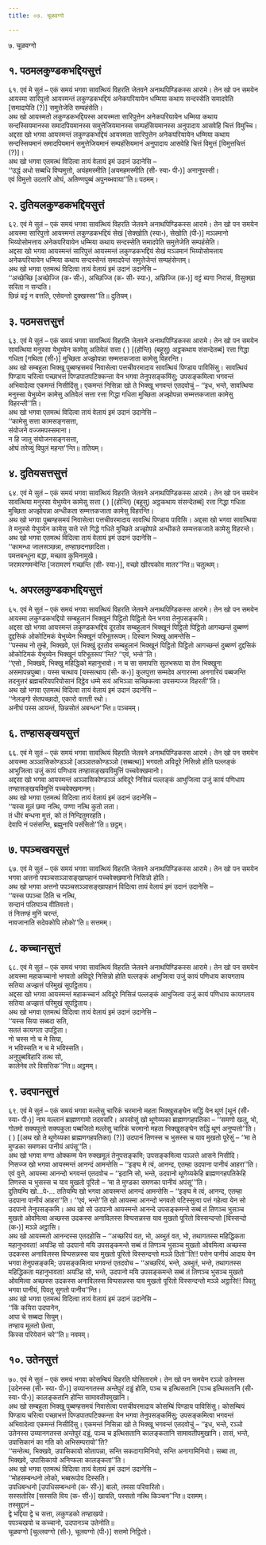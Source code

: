 ```yaml
---
title: ०७. चूळवग्गो

---
```

७. चूळवग्गो  


## १. पठमलकुण्डकभद्दियसुत्तं

६१. एवं मे सुतं – एकं समयं भगवा सावत्थियं विहरति जेतवने अनाथपिण्डिकस्स आरामे। तेन खो पन समयेन आयस्मा सारिपुत्तो आयस्मन्तं लकुण्डकभद्दियं अनेकपरियायेन धम्मिया कथाय सन्दस्सेति समादपेति [समादापेति (?)] समुत्तेजेति सम्पहंसेति।  
अथ खो आयस्मतो लकुण्डकभद्दियस्स आयस्मता सारिपुत्तेन अनेकपरियायेन धम्मिया कथाय सन्दस्सियमानस्स समादपियमानस्स समुत्तेजियमानस्स सम्पहंसियमानस्स अनुपादाय आसवेहि चित्तं विमुच्चि।  
अद्दसा खो भगवा आयस्मन्तं लकुण्डकभद्दियं आयस्मता सारिपुत्तेन अनेकपरियायेन धम्मिया कथाय सन्दस्सियमानं समादपियमानं समुत्तेजियमानं सम्पहंसियमानं अनुपादाय आसवेहि चित्तं विमुत्तं [विमुत्तचित्तं (?)]।  
अथ खो भगवा एतमत्थं विदित्वा तायं वेलायं इमं उदानं उदानेसि –  
‘‘उद्धं अधो सब्बधि विप्पमुत्तो, अयंहमस्मीति [अयमहमस्मीति (सी॰ स्या॰ पी॰)] अनानुपस्सी।  
एवं विमुत्तो उदतारि ओघं, अतिण्णपुब्बं अपुनब्भवाया’’ति॥ पठमम्।  


## २. दुतियलकुण्डकभद्दियसुत्तं

६२. एवं मे सुतं – एकं समयं भगवा सावत्थियं विहरति जेतवने अनाथपिण्डिकस्स आरामे। तेन खो पन समयेन आयस्मा सारिपुत्तो आयस्मन्तं लकुण्डकभद्दियं सेखं [सेक्खोति (स्या॰), सेखोति (पी॰)] मञ्ञमानो भिय्योसोमत्ताय अनेकपरियायेन धम्मिया कथाय सन्दस्सेति समादपेति समुत्तेजेति सम्पहंसेति।  
अद्दसा खो भगवा आयस्मन्तं सारिपुत्तं आयस्मन्तं लकुण्डकभद्दियं सेखं मञ्ञमानं भिय्योसोमत्ताय अनेकपरियायेन धम्मिया कथाय सन्दस्सेन्तं समादपेन्तं समुत्तेजेन्तं सम्पहंसेन्तम्।  
अथ खो भगवा एतमत्थं विदित्वा तायं वेलायं इमं उदानं उदानेसि –  
‘‘अच्छेच्छि [अच्छेज्जि (क॰ सी॰), अच्छिज्जि (क॰ सी॰ स्या॰), अछिज्जि (क॰)] वट्टं ब्यगा निरासं, विसुक्खा सरिता न सन्दति।  
छिन्नं वट्टं न वत्तति, एसेवन्तो दुक्खस्सा’’ति॥ दुतियम्।  


## ३. पठमसत्तसुत्तं

६३. एवं मे सुतं – एकं समयं भगवा सावत्थियं विहरति जेतवने अनाथपिण्डिकस्स आरामे। तेन खो पन समयेन सावत्थिया मनुस्सा येभुय्येन कामेसु अतिवेलं सत्ता ( ) [(होन्ति) (बहूसु) अट्ठकथाय संसन्देतब्बं] रत्ता गिद्धा गधिता [गथिता (सी॰)] मुच्छिता अज्झोपन्ना सम्मत्तकजाता कामेसु विहरन्ति।  
अथ खो सम्बहुला भिक्खू पुब्बण्हसमयं निवासेत्वा पत्तचीवरमादाय सावत्थियं पिण्डाय पाविसिंसु। सावत्थियं पिण्डाय चरित्वा पच्छाभत्तं पिण्डपातपटिक्कन्ता येन भगवा तेनुपसङ्कमिंसु; उपसङ्कमित्वा भगवन्तं अभिवादेत्वा एकमन्तं निसीदिंसु। एकमन्तं निसिन्ना खो ते भिक्खू भगवन्तं एतदवोचुं – ‘‘इध, भन्ते, सावत्थिया मनुस्सा येभुय्येन कामेसु अतिवेलं सत्ता रत्ता गिद्धा गधिता मुच्छिता अज्झोपन्ना सम्मत्तकजाता कामेसु विहरन्ती’’ति।  
अथ खो भगवा एतमत्थं विदित्वा तायं वेलायं इमं उदानं उदानेसि –  
‘‘कामेसु सत्ता कामसङ्गसत्ता,  
संयोजने वज्जमपस्समाना।  
न हि जातु संयोजनसङ्गसत्ता,  
ओघं तरेय्युं विपुलं महन्त’’न्ति॥ ततियम्।  


## ४. दुतियसत्तसुत्तं

६४. एवं मे सुतं – एकं समयं भगवा सावत्थियं विहरति जेतवने अनाथपिण्डिकस्स आरामे। तेन खो पन समयेन सावत्थिया मनुस्सा येभुय्येन कामेसु सत्ता ( ) [(होन्ति) (बहूसु) अट्ठकथाय संसन्देतब्बं] रत्ता गिद्धा गधिता मुच्छिता अज्झोपन्ना अन्धीकता सम्मत्तकजाता कामेसु विहरन्ति।  
अथ खो भगवा पुब्बण्हसमयं निवासेत्वा पत्तचीवरमादाय सावत्थिं पिण्डाय पाविसि। अद्दसा खो भगवा सावत्थिया ते मनुस्से येभुय्येन कामेसु सत्ते रत्ते गिद्धे गधिते मुच्छिते अज्झोपन्ने अन्धीकते सम्मत्तकजाते कामेसु विहरन्ते।  
अथ खो भगवा एतमत्थं विदित्वा तायं वेलायं इमं उदानं उदानेसि –  
‘‘कामन्धा जालसञ्छन्ना, तण्हाछदनछादिता।  
पमत्तबन्धुना बद्धा, मच्छाव कुमिनामुखे।  
जरामरणमन्वेन्ति [जरामरणं गच्छन्ति (सी॰ स्या॰)], वच्छो खीरपकोव मातर’’न्ति॥ चतुत्थम्।  


## ५. अपरलकुण्डकभद्दियसुत्तं

६५. एवं मे सुतं – एकं समयं भगवा सावत्थियं विहरति जेतवने अनाथपिण्डिकस्स आरामे। तेन खो पन समयेन आयस्मा लकुण्डकभद्दियो सम्बहुलानं भिक्खूनं पिट्ठितो पिट्ठितो येन भगवा तेनुपसङ्कमि।  
अद्दसा खो भगवा आयस्मन्तं लकुण्डकभद्दियं दूरतोव सम्बहुलानं भिक्खूनं पिट्ठितो पिट्ठितो आगच्छन्तं दुब्बण्णं दुद्दसिकं ओकोटिमकं येभुय्येन भिक्खूनं परिभूतरूपम्। दिस्वान भिक्खू आमन्तेसि –  
‘‘पस्सथ नो तुम्हे, भिक्खवे, एतं भिक्खुं दूरतोव सम्बहुलानं भिक्खूनं पिट्ठितो पिट्ठितो आगच्छन्तं दुब्बण्णं दुद्दसिकं ओकोटिमकं येभुय्येन भिक्खूनं परिभूतरूप’’न्ति? ‘‘एवं, भन्ते’’ति।  
‘‘एसो , भिक्खवे, भिक्खु महिद्धिको महानुभावो। न च सा समापत्ति सुलभरूपा या तेन भिक्खुना असमापन्नपुब्बा। यस्स चत्थाय [यस्सत्थाय (सी॰ क॰)] कुलपुत्ता सम्मदेव अगारस्मा अनगारियं पब्बजन्ति तदनुत्तरं ब्रह्मचरियपरियोसानं दिट्ठेव धम्मे सयं अभिञ्ञा सच्छिकत्वा उपसम्पज्ज विहरती’’ति।  
अथ खो भगवा एतमत्थं विदित्वा तायं वेलायं इमं उदानं उदानेसि –  
‘‘नेलङ्गो सेतपच्छादो, एकारो वत्तती रथो।  
अनीघं पस्स आयन्तं, छिन्नसोतं अबन्धन’’न्ति॥ पञ्चमम्।  


## ६. तण्हासङ्खयसुत्तं

६६. एवं मे सुतं – एकं समयं भगवा सावत्थियं विहरति जेतवने अनाथपिण्डिकस्स आरामे। तेन खो पन समयेन आयस्मा अञ्ञासिकोण्डञ्ञो [अञ्ञातकोण्डञ्ञो (सब्बत्थ)] भगवतो अविदूरे निसिन्नो होति पल्लङ्कं आभुजित्वा उजुं कायं पणिधाय तण्हासङ्खयविमुत्तिं पच्चवेक्खमानो।  
अद्दसा खो भगवा आयस्मन्तं अञ्ञासिकोण्डञ्ञं अविदूरे निसिन्नं पल्लङ्कं आभुजित्वा उजुं कायं पणिधाय तण्हासङ्खयविमुत्तिं पच्चवेक्खमानम्।  
अथ खो भगवा एतमत्थं विदित्वा तायं वेलायं इमं उदानं उदानेसि –  
‘‘यस्स मूलं छमा नत्थि, पण्णा नत्थि कुतो लता।  
तं धीरं बन्धना मुत्तं, को तं निन्दितुमरहति।  
देवापि नं पसंसन्ति, ब्रह्मुनापि पसंसितो’’ति॥ छट्ठम्।  


## ७. पपञ्चखयसुत्तं

६७. एवं मे सुतं – एकं समयं भगवा सावत्थियं विहरति जेतवने अनाथपिण्डिकस्स आरामे। तेन खो पन समयेन भगवा अत्तनो पपञ्चसञ्ञासङ्खापहानं पच्चवेक्खमानो निसिन्नो होति।  
अथ खो भगवा अत्तनो पपञ्चसञ्ञासङ्खापहानं विदित्वा तायं वेलायं इमं उदानं उदानेसि –  
‘‘यस्स पपञ्चा ठिति च नत्थि,  
सन्दानं पलिघञ्च वीतिवत्तो।  
तं नित्तण्हं मुनिं चरन्तं,  
नावजानाति सदेवकोपि लोको’’ति॥ सत्तमम्।  


## ८. कच्चानसुत्तं

६८. एवं मे सुतं – एकं समयं भगवा सावत्थियं विहरति जेतवने अनाथपिण्डिकस्स आरामे। तेन खो पन समयेन आयस्मा महाकच्चानो भगवतो अविदूरे निसिन्नो होति पल्लङ्कं आभुजित्वा उजुं कायं पणिधाय कायगताय सतिया अज्झत्तं परिमुखं सूपट्ठिताय।  
अद्दसा खो भगवा आयस्मन्तं महाकच्चानं अविदूरे निसिन्नं पल्लङ्कं आभुजित्वा उजुं कायं पणिधाय कायगताय सतिया अज्झत्तं परिमुखं सूपट्ठिताय।  
अथ खो भगवा एतमत्थं विदित्वा तायं वेलायं इमं उदानं उदानेसि –  
‘‘यस्स सिया सब्बदा सति,  
सततं कायगता उपट्ठिता।  
नो चस्स नो च मे सिया,  
न भविस्सति न च मे भविस्सति।  
अनुपुब्बविहारि तत्थ सो,  
कालेनेव तरे विसत्तिक’’न्ति॥ अट्ठमम्।  


## ९. उदपानसुत्तं

६९. एवं मे सुतं – एकं समयं भगवा मल्लेसु चारिकं चरमानो महता भिक्खुसङ्घेन सद्धिं येन थूणं [थूनं (सी॰ स्या॰ पी॰)] नाम मल्लानं ब्राह्मणगामो तदवसरि। अस्सोसुं खो थूणेय्यका ब्राह्मणगहपतिका – ‘‘समणो खलु, भो, गोतमो सक्यपुत्तो सक्यकुला पब्बजितो मल्लेसु चारिकं चरमानो महता भिक्खुसङ्घेन सद्धिं थूणं अनुप्पत्तो’’ति।( ) [(अथ खो ते थूणेय्यका ब्राह्मणगहपतिका) (?)] उदपानं तिणस्स च भुसस्स च याव मुखतो पूरेसुं – ‘‘मा ते मुण्डका समणका पानीयं अपंसू’’ति।  
अथ खो भगवा मग्गा ओक्कम्म येन रुक्खमूलं तेनुपसङ्कमि; उपसङ्कमित्वा पञ्ञत्ते आसने निसीदि। निसज्ज खो भगवा आयस्मन्तं आनन्दं आमन्तेसि – ‘‘इङ्घ मे त्वं, आनन्द, एतम्हा उदपाना पानीयं आहरा’’ति।  
एवं वुत्ते, आयस्मा आनन्दो भगवन्तं एतदवोच – ‘‘इदानि सो, भन्ते, उदपानो थूणेय्यकेहि ब्राह्मणगहपतिकेहि तिणस्स च भुसस्स च याव मुखतो पूरितो – ‘मा ते मुण्डका समणका पानीयं अपंसू’’’ति।  
दुतियम्पि खो…पे॰… ततियम्पि खो भगवा आयस्मन्तं आनन्दं आमन्तेसि – ‘‘इङ्घ मे त्वं, आनन्द, एतम्हा उदपाना पानीयं आहरा’’ति। ‘‘एवं, भन्ते’’ति खो आयस्मा आनन्दो भगवतो पटिस्सुत्वा पत्तं गहेत्वा येन सो उदपानो तेनुपसङ्कमि। अथ खो सो उदपानो आयस्मन्ते आनन्दे उपसङ्कमन्ते सब्बं तं तिणञ्च भुसञ्च मुखतो ओवमित्वा अच्छस्स उदकस्स अनाविलस्स विप्पसन्नस्स याव मुखतो पूरितो विस्सन्दन्तो [विस्सन्दो (क॰)] मञ्ञे अट्ठासि।  
अथ खो आयस्मतो आनन्दस्स एतदहोसि – ‘‘अच्छरियं वत, भो, अब्भुतं वत, भो, तथागतस्स महिद्धिकता महानुभावता! अयञ्हि सो उदपानो मयि उपसङ्कमन्ते सब्बं तं तिणञ्च भुसञ्च मुखतो ओवमित्वा अच्छस्स उदकस्स अनाविलस्स विप्पसन्नस्स याव मुखतो पूरितो विस्सन्दन्तो मञ्ञे ठितो’’ति!! पत्तेन पानीयं आदाय येन भगवा तेनुपसङ्कमि; उपसङ्कमित्वा भगवन्तं एतदवोच – ‘‘अच्छरियं, भन्ते, अब्भुतं, भन्ते, तथागतस्स महिद्धिकता महानुभावता! अयञ्हि सो, भन्ते, उदपानो मयि उपसङ्कमन्ते सब्बं तं तिणञ्च भुसञ्च मुखतो ओवमित्वा अच्छस्स उदकस्स अनाविलस्स विप्पसन्नस्स याव मुखतो पूरितो विस्सन्दन्तो मञ्ञे अट्ठासि!! पिवतु भगवा पानीयं, पिवतु सुगतो पानीय’’न्ति।  
अथ खो भगवा एतमत्थं विदित्वा तायं वेलायं इमं उदानं उदानेसि –  
‘‘किं कयिरा उदपानेन,  
आपा चे सब्बदा सियुम्।  
तण्हाय मूलतो छेत्वा,  
किस्स परियेसनं चरे’’ति॥ नवमम्।  


## १०. उतेनसुत्तं

७०. एवं मे सुतं – एकं समयं भगवा कोसम्बियं विहरति घोसितारामे। तेन खो पन समयेन रञ्ञो उतेनस्स [उदेनस्स (सी॰ स्या॰ पी॰)] उय्यानगतस्स अन्तेपुरं दड्ढं होति, पञ्च च इत्थिसतानि [पञ्च इत्थिसतानि (सी॰ स्या॰ पी॰)] कालङ्कतानि होन्ति सामावतीपमुखानि।  
अथ खो सम्बहुला भिक्खू पुब्बण्हसमयं निवासेत्वा पत्तचीवरमादाय कोसम्बिं पिण्डाय पाविसिंसु। कोसम्बियं पिण्डाय चरित्वा पच्छाभत्तं पिण्डपातपटिक्कन्ता येन भगवा तेनुपसङ्कमिंसु; उपसङ्कमित्वा भगवन्तं अभिवादेत्वा एकमन्तं निसीदिंसु। एकमन्तं निसिन्ना खो ते भिक्खू भगवन्तं एतदवोचुं – ‘‘इध, भन्ते, रञ्ञो उतेनस्स उय्यानगतस्स अन्तेपुरं दड्ढं, पञ्च च इत्थिसतानि कालङ्कतानि सामावतीपमुखानि। तासं, भन्ते, उपासिकानं का गति को अभिसम्परायो’’ति?  
‘‘सन्तेत्थ, भिक्खवे, उपासिकायो सोतापन्ना, सन्ति सकदागामिनियो, सन्ति अनागामिनियो। सब्बा ता, भिक्खवे, उपासिकायो अनिप्फला कालङ्कता’’ति।  
अथ खो भगवा एतमत्थं विदित्वा तायं वेलायं इमं उदानं उदानेसि –  
‘‘मोहसम्बन्धनो लोको, भब्बरूपोव दिस्सति।  
उपधिबन्धनो [उपधिसम्बन्धनो (क॰ सी॰)] बालो, तमसा परिवारितो।  
सस्सतोरिव [सस्सति विय (क॰ सी॰)] खायति, पस्सतो नत्थि किञ्चन’’न्ति॥ दसमम्।  
तस्सुद्दानं –  
द्वे भद्दिया द्वे च सत्ता, लकुण्डको तण्हाखयो।  
पपञ्चखयो च कच्चानो, उदपानञ्च उतेनोति॥  
चूळवग्गो [चुल्लवग्गो (सी॰), चूलवग्गो (पी॰)] सत्तमो निट्ठितो।  